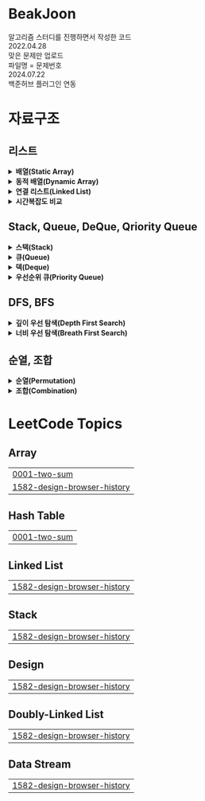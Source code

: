 # BeakJoon
알고리즘 스터디를 진행하면서 작성한 코드 \
2022.04.28 \
맞은 문제만 업로드 \
파일명 = 문제번호 \
2024.07.22 \
백준허브 플러그인 연동


# 자료구조

## 리스트
<details>
  <summary><b>배열(Static Array)</b></summary>
  <div markdown="1">
    
  - 고정된 저장공간 -> 선언 시 size 할당 필요.
    ```  
        int[] arr1 = new int[5]; //size가 5인 int형 배열 - 공간만 우선 할당
        int[] arr2 = {1,2,3,4,5}; //size가 5인 int형 배열 - 공간 + 값 할당
    ```  
  - 데이터를 연속적·순차적으로 저장 -> 첫 주소값만 알면 어떤 index에도 바로 접근 가능 -> 시간복잡도 O(1)
    ```
      ex) 첫 주소 = 0X4AF55
      -> 두 번째 데이터 = 0X4AF55 +4*1(byte)
      -> 세 번째 데이터 = 0X4AF55 +4*2(byte)
        ...
      -> n 번째 데이터 = 0X4AF55 +4*(n-1)(byte)
      => 시간복잡도 O(1)
     ```
  - LinkedList의 경우 탐색 시 시간복잡도가 O(n). 따라서 데이터 갯수가 정해져 있다면 배열을 사용하는 것이 효율적.
  - 하지만 데이터 갯수가 정해져 있지 않아 매번 크기가 큰 배열을 선언해야 한다면 메모리 비효율 발생 + 선언 시 정한 size 보다 더 많은 데이터가 저장돼야 하면 에러 발생 => `동적배열` 사용

  </div>
</details>

<details>
  <summary><b>동적 배열(Dynamic Array)</b></summary>
  <div markdown="1">
    
  - 유동적으로 배열 크기 조정.
  - 기존에 할당된 size를 초과하면 size를 2배로 늘린 배열을 새로 선언(doubling)하고 새로운 배열에 데이터 이동, 이후 기존 배열을 삭제함. (resize)
  - java에서는 `ArrayList`로 구현됨.
  - `add(E element)` : 시간복잡도가 배열 크기를 늘려야 하는 경우엔 O(n), 아닌 경우엔 O(1). 아닌 경우가 더 많기 때문에 평균적으로 O(1)
  - `add(int index, E element)` : 인자로 넘겨지는 인덱스 뒤의 데이터를 우측으로 한 칸 씩 이동시킴 -> 시간복잡도 O(n)
  - `remove(int index), remove(E element)` : 해당되는 데이터 찾아서 제거 후 뒤의 데이터를 좌측으로 한 칸 씩 이동시킴 -> 시간복잡도 O(n)
  - `indexOf(Object o)` : 배열 전체 순회 -> 시간복잡도 O(n)
    ``` java
      List<String> list = new ArrayList<String>();
      //get at 시간복잡도 : O(1)
      list.get(1);
      
      //insert back 시간복잡도 :amortized O(1)
      list.add("end");
      
      //insert at 시간복잡도 : O(n) 
      list.add(0, "add");
      
      //remove at 시간복잡도 : O(n)
      list.remove(0);
      list.remove("add");
      
      //search by value 시간복잡도 : O(n)
      list.indexOf("add"); //null일 경우 return -1 
    ```
  </div>
</details>

<details>
  <summary><b>연결 리스트(Linked List)</b></summary>
  <div markdown="1">

  - 'Node'라는 구조체가 연결되는 형식으로 데이터를 저장. '포인터'를 통해 각각의 노드에 접근함.
  - 'Node' : 값(data)와 이전, 다음 노드를 가리키는 '포인터'로 구성됨.
  - '이전 포인터(prev)' : 이전 노드를 가리키는 포인터. 첫 번째 노드(head)의 경우 null 값을 가짐.
  - '다음 포인터(next)' : 다음 노드를 가리키는 포인터. 마지막 노드의 경우 null 값을 가짐.
  - 다음 노드를 가리키는 포인터가 하나만 있는 경우를 Singly Linked List, 이전과 다음 노드 모두 있는 경우는 Doubly Linked List라고 함.
  - java의 Linked List는 Doubly Linked List로 구현되어있음.
  - 배열과 달리 메모리 상에서 연속적으로 저장되지 않기 때문에 사용에 좀 더 자유로움.
  - 메모리상에서는 비연속적이지만, 자료의 주소값을 통해 순차적으로 접근 가능함.
    ```java
     LinkedList<String> linkedList = new LinkedList<String>();
        
      /*데이터 삽입*/
      
      //insert first 시간복잡도 : O(1)
      linkedList.addFirst("first"); //deque
      
      //insert last 시간복잡도 : O(1)
      linkedList.addLast("last"); //deque
      
      //insert at 시간복잡도 : O(n)
      linkedList.add(1, "mid"); //list
      
      //insert last return boolean 시간복잡도 : O(1)
      linkedList.offer("offer1"); //deque, queue
      linkedList.offerLast("last"); //deque

      /*데이터 조회*/
      //get first 시간복잡도 : O(1)
      linkedList.getFirst(); //deque
      //get last 시간복잡도 : O(1)
      linkedList.getLast(); //deque
      //get at 시간복잡도 : O(n)
      linkedList.get(2); //list
      
      /*데이터 삭제*/
      //remove first 시간복잡도 : O(1) 
      linkedList.remove(); //deque, queue
      linkedList.removeFirst(); //deque
      
      //remove last 시간복잡도 : O(1)
      linkedList.removeLast(); //deque
      
      //remove at 시간복잡도 : O(n)
      linkedList.remove(1); //list
      
      /*데이터 수정*/
      linkedList.set(1, "set");
    ````
   
  </div>
</details>

<details>
  <summary><b>시간복잡도 비교</b></summary>
  <div markdown="1">

  |action|Static Array|Dynamic Array|Linked List|
  |---|---|---|---|
  |access|O(1)|O(1)|O(n)|
  |getFirst/getLast|-|-|O(1)|
  |update|O(1)|O(1)|O(n)|
  |insert back|O(1)|amortized O(1)|O(n)-Singly \| O(1)-Doubly|
  |insert front|-|O(n)|O(1)|
  |insert at|O(n)|O(n)|O(n)|
  |remove back|O(1)|O(1)|O(n)-Singly \| O(1)-Doubly|
  |remove front|-|O(n)|O(1)|
  |remove at|O(n)|O(n)|O(n)|
  
  </div>
</details>

## Stack, Queue, DeQue, Qriority Queue
<details>
  <summary><b>스택(Stack)</b></summary>
  <div markdown="1">
    
  - 나중에 저장된 것을 먼저 꺼냄 -> 후입선출(LIFO)
  - 매소드
    |type|method|설명|
    |---|---|---|
    |boolean|empty()|Stack이 피어있는지 확인|
    |Object|peek()|맨 위에 저장된 객체 반환(반환 후 삭제x, 비어있으면 EmptyStackException 발생)|
    |Object|pop()|맨 위에 저장된 객체 반환(반환 후 삭제o, 비버있으면 EmptyStackException 발생)|
    |Object|push()|객체 저장|
    |int|search(Object o)|객체를 찾아서 위치 전달. 없으면 -1 전달(배열과 달리 인덱스 1부터 시작)|
  - 예시
    ```java
    import java.util.Stack;
    
    public class Main {
        public static void main(String[] args) {
    		
    		Stack<Integer> stack = new Stack<Integer>();
                      // 인덱스 
    		stack.push(1); //5
    		stack.push(2); //4 
    		stack.push(3); //3 
    		stack.push(4); //2 
    		stack.push(5); //1
    		
    		System.out.println(stack.search(4)); // 결과 : 2
    		System.out.println(stack.peek()); // 결과 : 5
    		System.out.println(stack.pop()); // 결과 : 5
    		System.out.println(stack.peek()); // 결과 : 4
    ```
  </div>
</details>

<details>
  <summary><b>큐(Queue)</b></summary>

  <div markdown="1">

  - 먼저 저장한 것을 먼저 꺼냄 -> 선입선출(FIFO)
  - 메소드
    |type|method|설명|
    |---|---|---|
    |boolean|add(Object o)|객체 저장(저장공간 부족하면 IllegalStateException 발생)|
    |Object|remove()|객체 반환 후 삭제o(Queue가 비어있으면 NoSuchElementException 발생)|
    |Object|element()|객체 반환 후 삭제x(Queue가 비어있으면 NoSuchElementException 발생)|
    |boolean|offer(Object o)|객체 저장(저장공간 부족하면 false 반환)|
    |Object|poll()|객체 반환 후 삭제o(Queue가 비어있으면 null 반환)|
    |Object|peek()|겍체 반환 후 삭제x(Queue가 비어있으면 null 반환)|
  - 예시
    ```java
     import java.util.Queue;
    
    public class Main {
      public static void main(String[] args) {
        Queue<Integer> queue = new LinkedList<Integer>();
        
        queue.add(1);
        queue.add(2);
        queue.add(3);
        queue.add(4);
        queue.add(5);
  
        System.out.println(queue.element()); //결과 : 1
        System.out.println(queue.remove()); //결과 : 1
        System.out.println(queue.element()); //결과 : 2
        System.out.println(queue.remove()); //결과 : 2
        System.out.println(queue.remove()); //결과 : 3
        System.out.println(queue.element()); //결과 : 4 
    ```    
  </div>
</details>

<details>
  <summary><b>덱(Deque)</b></summary>

  <div markdown="1">

  - 양쪽에서 추가,삭제 가능한 양방향 큐(Double-Ended Queue)
  - Queue를 상속받아 구현되며, Java에서는 ArrayDeque, LinkedList 등으로 구현됨
  - Stack 대신 Deque를 사용해야 하는 이유 : Stack은 Vector 클래스를 상속받아 구현됨. Vector는 동기화된 메서드로 구현되어있어 멀티 스레드 환경에서는 안전하지만 단일 스레드 환경에서는 동기화 차리에 대한 오버헤드가 발생하면서 성능이 저하됨. 이로인해 Vector 사용이 권장되지 않고 Vector를 상속받는 Stack 또한 권장되지 않음. 
  - 메소드
    - Stack과 대응되는 매소드 (addLast/addremove 또는 addFirst/removeFirst)
      |Stack|Deque|
      |---|---|
      |push(e)|addFirst(e)|
      |pop()|removeFirst()|
      |peek()|peekFirst()|
    - Queue와 대응되는 메소드
      |Queue|Deque|
      |---|---|
      |add(e)|addLast(e)|
      |offer(e)|offerLast(e)|
      |remove()|removeFirst()|
      |poll()|pollFirst()|
      |element()|getFirst()|
      |peek()|peekFirst()|

  </div>
</details>

<details>
  <summary><b>우선순위 큐(Priority Queue)</b></summary>

  <div markdown="1">
    
  - 들어오는 순서에 상관 없이 우선순위가 높은 데이터가 먼저 나가는 자료구조
  - `힙(Heap)`을 이용하여 구현하는 것이 가장 효율적
  - 배열 vs 힙 시간복잡도 비교
    ||배열|힙|
    |---|---|---|
    |원소 추가|O(1)|O(logN)|
    |우선순위 가장 높은 원소 확인|O(N)|O(1)|
    |우선순위 가장 높은 원소 제거|O(N)|O(logN)|
  - `힙(Heap)` : 우선순위큐를 위해 고안된 `완전이진트리` 형태의 자료구조
  - `완전이진트리` : 두 개의 자식 노드만 갖는 이진트리. 마지막 레벨을 제외한 모든 레벨이 채워져 있고, 마지막 레벨은 왼쪽부터 채워져야함.
  - 힙의 종류
    - 최대 힙(Max Heap) : 부모 노드의 값이 자식 노드보다 크거나 같음. 가장 위의 노드가 최댓값.
    - 최소 힙(Min Heap) : 부모 노드의 값이 자식 노드보다 작거나 같음. 가장 위의 노드가 최솟값.
  - 힙을 배열로 표현했을 때의 인덱스
    - 왼쪽 자식 노드 : 부모 노드 *2
    - 오른쪽 자식 노드 : 부모 노드*2+1
    - 부모 노드 : 자식 노드/2

  - 노드 삽입
    - 마지막 레벨의 왼쪽 부터 삽입. 삽입 후 부모 노드와 비교 후 우선순위에 따라 노드 변경.
      ``` java
      //Min Heap
      ArrayList<Integer> heap = new ArrayList<Integer>();
      public void insert(int number) {
        int i = heap.size()+1; //마지막 노드의 인덱스
    
        while(i>1 && number < heap.get(i/2)) { //첫번째 노드까지  부모 노드와 비교
          //부모 노드 보다 작으면 부모노드를 자식 노드로, 새로 들어온 노드를 부모노드로 변경
          heap.set(i, heap.get(i/2));
          i/=2; //부모 노드로 이동
        }
        heap.set(i, number);
      }
      ```
  - 노드 삭제
    - 최상위 노드를 삭제하면 트리구조가 깨지기 때문에 젤 마지막 노드와 최상위 노드의 자리를 변경 후 마지막 노드 삭제. 이후 자식 노드와 비교하며 우선순위에 따라 노드 변경.
      ```java
       //Min Heap
      ArrayList<Integer> heap = new ArrayList<Integer>();
      public void delete() {
        int temp = heap.get(heap.size()); //최상위로 올릴 노드
        heap.set(heap.size(), heap.get(1)); //첫번째 노드를 마지막 노드로 이동
        heap.remove(heap.size()); //마지막 노드 삭제
        int parent = 1; //현재 노드
        int child = 2; //자식 노드
        
        while(child<heap.size() && temp < heap.get(child)) { //마지막 노드 까지 자식노드와 비교, 자식 노드보다 작으면 중단
          //왼쪽 노드 보다 오른쪽 노드가 더 작으면 오른쪽 노드로 이동
          if(heap.get(child) > heap.get(child+1)) {
            child++;
          }
          
          //자식 노드와 자리 바꾸고 다음 자식노드와 비교
          heap.set(parent, heap.get(child));
          parent = child;
          child = child*2;
        }
        heap.set(parent, temp);
      }
      ```

    - 자바의 Priority Queue
      ```java
      public static void main(String[] args) throws IOException {
        //오름차순
        PriorityQueue<Integer> asc = new PriorityQueue<Integer>();
      
        asc.add(5);
        asc.add(3);
        asc.add(2);
        asc.add(6);
        asc.add(1);
      
        while(!asc.isEmpty()) {
          System.out.println(asc.poll()); // 출력 : 1 2 3 5 6
        }

        //내림차순
        PriorityQueue<Integer> desc = new PriorityQueue<Integer>(Collections.reverseOrder());
      
        desc.add(5);
        desc.add(3);
        desc.add(2);
        desc.add(6);
        desc.add(1);
      
        while(!desc.isEmpty()) {
          System.out.println(desc.poll()); // 출력 : 6 5 3 2 1
        }

        //람다식을 이용하여 우선순위 변경
        PriorityQueue<Integer> abs = new PriorityQueue<Integer>((o1, o2) -> {
  			if(Math.abs(o1) == Math.abs(o2)) {
  				return o1 - o2; //절댓값이 같으면 더 작은 수 우선
  			} else {
  				return Math.abs(o1) - Math.abs(o2); //절댓값이 작은 순서대로
  			}
  		});
  		
  		abs.add(1);
  		abs.add(-1);
  		abs.add(-2);
  		abs.add(-3);
  		System.out.println("abs:"+abs.poll()); // 출력 : -1
      }
      ```
  </div>
</details>

## DFS, BFS
<details>
  <summary><b>깊이 우선 탐색(Depth First Search)</b></summary>

  <div markdown="1">

  - 그래프에서 깊은 부분을 우선적으로 탐색하는 알고리즘
  - 동작 과정
    1. 첫 번째 노드 방문
    2. 인접 노드 유무 확인
    3. 인접 노드 존재o -> 현재 노드를 스택에 저장 후 방문처리
    4. 인접 노드 존재x -> 스택에서 최상단 노드 꺼내어 해당 노드로 이동
    5. 2~4번 순서 반복하다가 인접 노드가 없고 스택에 저장된 노드도 없으면 탐색 종료

  - 장점
    - 현재 순회 중인 노드만 저장(Stack 활용)하기 때문에 BFS에 비해 메모리 공간을 덜 차지함
    - 목표 노드가 깊은 단계에 있는 경우 해를 빨리 구할 수 있음
  - 단점
    - 해가 없는 경로에 깊이 빠질 수 있음 -> 미리 지정한 임의의 깊이까지만 탐색하고, 목표 노드를 발견하지 못하면 다음 경로를 탐색하도록 설정해야 함
    - 얻은 해가 최단 경로라는 보장은 없음(최적의 해가 아닐 수 있음)
  - java 구현
    ```java
    package demo;
    
    import java.io.*;
    import java.util.*;
    
    public class Main{
    
    	static Deque<Integer> stack = new LinkedList<Integer>();
    	static boolean visited[];
    	static int graph[][]; 
    	static int nodes;
    	static int edges;
    	static StringBuffer sb;
    
    	public static void main(String[] args) throws IOException {
    		BufferedReader br = new BufferedReader(new InputStreamReader(System.in));
    		StringTokenizer st = new StringTokenizer(br.readLine());
    		nodes = Integer.parseInt(st.nextToken());
    		edges = Integer.parseInt(st.nextToken());
    		int start = Integer.parseInt(st.nextToken());
    		visited = new boolean[nodes+1];
    		graph = new int[nodes+1][nodes+1];
    		sb = new StringBuffer();
    		
    		for(int i=0; i<edges; i++) {
    			StringTokenizer st2 = new StringTokenizer(br.readLine());
    			int node1 = Integer.parseInt(st2.nextToken());
    			int node2 = Integer.parseInt(st2.nextToken());
    			graph[node1][node2] = 1;
    			graph[node2][node1] = 1;
    		}
    		
    		
    		visited[start] = true;
    		stack.add(start);
    		sb.append(start).append(" ");
    		
    		dfs(start);
    		
    		System.out.println(sb.toString());
    		
    	}
    
    	public static void dfs(int current) {
    		for(int j=1; j<=nodes; j++) {
    			//인접 노드 확인
    			if(graph[current][j] == 1) {
    				//방문 여부 확인
    				if(!visited[j]) {
    					//스택에 저장 후 방문 처리
    					stack.add(j);
    					visited[j] = true;
    					
    					sb.append(j).append(" ");
    					//인접 노드 방문
    					dfs(j);
    				}
    			}
    		}
    	}
    }
    ```
  </div>
</details>

<details>
  <summary><b>너비 우선 탐색(Breath First Search)</b></summary>

  <div markdown="1">
    
  - 그래프에서 가까운 노드부터 우선적으로 탐색하는 알고리즘
  - 큐 자료구조를 이용함
  - 동작과정
    1. 첫번째 노드 방문처리 후 인접 노드를 큐에 저장
    2. 큐에서 값을 꺼내어 방문처리 후 인접 노드 중 방문하지 않은 노드 있다면  큐에 저장.
    3. 큐에서 값을 꺼낼 수 없을 때 까지 2~3번 반복.

  - 장점
    - 최단 경로를 구할 수 있음
  - 단점
    - 경로가 매우 길 경우 탐색해야하는 노드의 수가 증가함으로 메모리 공간을 많이 차지함
    - 해가 존재하지 않는다면 유한 그래프의 경우 모든 그래프를 탐색한 후 실패로 끝남
    - 무한 그래프의 경우 해를 찾지 못하고 끝내지도 못함
  - java 구현
  ```java
  import java.io.*;
  import java.util.*;
  
  public class Main{
  
  	static boolean visited[];
  	static int graph[][]; 
  	static int nodes;
  	static int edges;
  	static StringBuffer sb;
  	static Queue<Integer> queue = new LinkedList<Integer>();
  	public static void main(String[] args) throws IOException {
  		BufferedReader br = new BufferedReader(new InputStreamReader(System.in));
  		StringTokenizer st = new StringTokenizer(br.readLine());
  		nodes = Integer.parseInt(st.nextToken());
  		edges = Integer.parseInt(st.nextToken());
  		int start = Integer.parseInt(st.nextToken());
  		visited = new boolean[nodes+1];
  		graph = new int[nodes+1][nodes+1];
  		sb = new StringBuffer();
  		
  		for(int i=0; i<edges; i++) {
  			StringTokenizer st2 = new StringTokenizer(br.readLine());
  			int node1 = Integer.parseInt(st2.nextToken());
  			int node2 = Integer.parseInt(st2.nextToken());
  			graph[node1][node2] = 1;
  			graph[node2][node1] = 1;
  		}
  		
  		
  		visited[start] = true;
  		sb.append(start).append(" ");
  		queue.add(start);
  		
  		while(!queue.isEmpty()) {
  			//큐에서 값을 꺼내서 탐색
  			bfs(queue.poll());
  		}
  		
  		System.out.println(sb.toString());
  		
  	}
  
  	public static void bfs(int current) {
  		for(int j=1; j<=nodes; j++) {
  			//인접 노드 확인
  			if(graph[current][j] == 1) {
  				//방문 여부 확인
  				if(!visited[j]) {
  					//큐에 저장 후 방문 처리
  					queue.add(j);
  					visited[j] = true;
  					
  					sb.append(j).append(" ");
  				}
  			}
  		}
  	}
  }
  ```
  </div>
</details>

## 순열, 조합
<details>
  <summary><b>순열(Permutation)</b></b></summary>

  <div markdown="1">
    
  - n개의 값 중에서 r개의 값을 <b>순서를 고려하여</b> 선정하는 경우의 수
  - 즉, 순서가 다르면 다른 경우의 수로 봄([a,b]와 [b,a]는 다른 것으로 취급)
  - 경우의 수를 계산할 때는 n!/(n-r)!로 계산 함
  - java 코드
    ```java
    import java.io.*;
    import java.util.*;
    
    public class Main{
    
    	public static boolean[] visited;
    	public static int[] result;
    	public static int r;
    	public static int n;
    	public static int[] intArrN;
    	
    	public static void main(String[] args) throws IOException {
    		BufferedReader br = new BufferedReader(new InputStreamReader(System.in));
    		n = Integer.parseInt(br.readLine());
    		r = Integer.parseInt(br.readLine());
    		String[] arrN = br.readLine().split("");
    		intArrN = new int[n];
    		visited = new boolean[n];
    		result  = new int[r];
    		for(int i=0; i<arrN.length; i++) {
    			intArrN[i] = Integer.parseInt(arrN[i]);
    		}
    		
    		System.out.println(n+"P"+r+"="+permutationCount(n, r));
    		permutation(0);
    	}
    	
    	/**
    	 * 순열 경우의 수
    	 * @param n
    	 * @param r
    	 * @return
    	 */
    	public static int permutationCount(int n, int r) {
    		return factorial(n) / factorial(n-r);
    	}
    	
    	public static int factorial(int number) {
    		if(number == 1 || number == 0) {
    			return 1;
    		}
    		return number*factorial(number-1);
    	}
    	
    	/**
    	 * 순열의 모든 경우 출력
    	 * @param depth
    	 */
    	public static void permutation(int depth) {
    		if(depth == r) {
    			Arrays.stream(result).forEach(System.out::print);
    			System.out.println("");
    			return;
    		}
    		for(int i=0; i<n; i++) {
    			if(visited[i]) {
    				continue;
    			} else {
    				result[depth] = intArrN[i];
    				visited[i] = true;
    				permutation(depth+1);
    				visited[i] = false; //r번째까지 다 돌면 visited 초기화 
    			}
    		}
    	}
    }
    ```
- 콘솔
  ```
  4 //n 입력 
  2 //r 입력
  1234 //arrN 입력
  4P2=12 // 순열 경우의 수
  12 //순열 출력 시작
  13
  14
  21
  23
  24
  31
  32
  34
  41
  42
  43 //순열 출력 종료
  ```
  </div>
</details>

<details>
  <summary><b>조합(Combination)</b></summary>

  <div markdown="1">

  - n개의 값 중에서 r개의 값을 <b>순서를 고려하지 않고</b> 선정하는 경우의 수
  - 즉, 순서가 달라도 같은 경우의 수로 봄([a,b]와 [b,a]는 같은 것으로 취급)
  - 경우의 수를 계산할 때는 n!/((n-r)!*r!)로 계산하고 nCr로 표기함
  - java 코드 : `나`를 포함하는 경우의 수(n-1Cr-1)와 `나`를 포함하지 않는 경우의 수(n-1Cr)의 합으로 치환하여 재귀함수 구현
    ```java
    import java.io.*;
    import java.util.*;
    
    public class Main{
    
    	public static boolean[] visited;
    	public static int[] result;
    	public static int r;
    	public static int n;
    	public static int[] intArrN;
    	
    	public static void main(String[] args) throws IOException {
    		BufferedReader br = new BufferedReader(new InputStreamReader(System.in));
    		n = Integer.parseInt(br.readLine());
    		r = Integer.parseInt(br.readLine());
    		String[] arrN = br.readLine().split("");
    		intArrN = new int[n];
    		visited = new boolean[n];
    		result  = new int[r];
    		for(int i=0; i<arrN.length; i++) {
    			intArrN[i] = Integer.parseInt(arrN[i]);
    		}
    		
    		System.out.println(n+"C"+r+"="+combinationCount(n, r));
    		combination(0);
    	}
    	
    	/**
    	 * 조합 경우의 수
    	 * @param n
    	 * @param r
    	 * @return
    	 */
    	public static int combinationCount(int n, int r) {
    		if(n == r || r == 0) {
    			return 1;
    		}
    		return combinationCount(n-1, r-1) + combinationCount(n-1, r);
    	}
    	
    	/**
    	 * 조합의 모든 경우 출력
    	 * @param depth
    	 */
    	public static void combination(int depth) {
    		if(depth == r) {
    			Arrays.stream(result).forEach(System.out::print);
    			System.out.println("");
    			return;
    		}
    		for(int i=depth; i<n; i++) { //depth 이전의 값은 제외
    			if(visited[i]) {
    				continue;
    			} else {
    				result[depth] = intArrN[i];
    				visited[i] = true;
    				combination(depth+1);
    				visited[i] = false; //r번째까지 다 돌면 visited 초기화 
    			}
    		}
    	}
    }
    ```
  - 출력
    ```
    4 //n 입력
    2 //r 입력
    1234 //arrN 입력
    4C2=6 //조합 경우의 수 출력
    12 //조합의 모든 경우의 수 출력 시작
    13
    14
    23
    24
    32
    34
    42
    43 //조합의 모든 경우의 수 출력 종료
    ```
  </div>
</details>


<!---LeetCode Topics Start-->
# LeetCode Topics
## Array
|  |
| ------- |
| [0001-two-sum](https://github.com/WonHeejin/algorithm-study/tree/master/0001-two-sum) |
| [1582-design-browser-history](https://github.com/WonHeejin/algorithm-study/tree/master/1582-design-browser-history) |
## Hash Table
|  |
| ------- |
| [0001-two-sum](https://github.com/WonHeejin/algorithm-study/tree/master/0001-two-sum) |
## Linked List
|  |
| ------- |
| [1582-design-browser-history](https://github.com/WonHeejin/algorithm-study/tree/master/1582-design-browser-history) |
## Stack
|  |
| ------- |
| [1582-design-browser-history](https://github.com/WonHeejin/algorithm-study/tree/master/1582-design-browser-history) |
## Design
|  |
| ------- |
| [1582-design-browser-history](https://github.com/WonHeejin/algorithm-study/tree/master/1582-design-browser-history) |
## Doubly-Linked List
|  |
| ------- |
| [1582-design-browser-history](https://github.com/WonHeejin/algorithm-study/tree/master/1582-design-browser-history) |
## Data Stream
|  |
| ------- |
| [1582-design-browser-history](https://github.com/WonHeejin/algorithm-study/tree/master/1582-design-browser-history) |
<!---LeetCode Topics End-->
